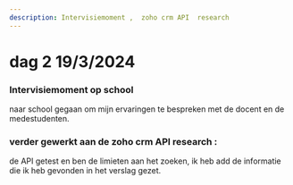 ```yaml
---
description: Intervisiemoment ,  zoho crm API  research
---
```


# dag 2 19/3/2024

### Intervisiemoment op school

naar school gegaan om mijn ervaringen te bespreken met de docent en de medestudenten.

### verder gewerkt aan de zoho crm API  research :&#x20;

de API getest en ben de limieten aan het zoeken, ik heb add de informatie die ik heb gevonden in het verslag gezet.

